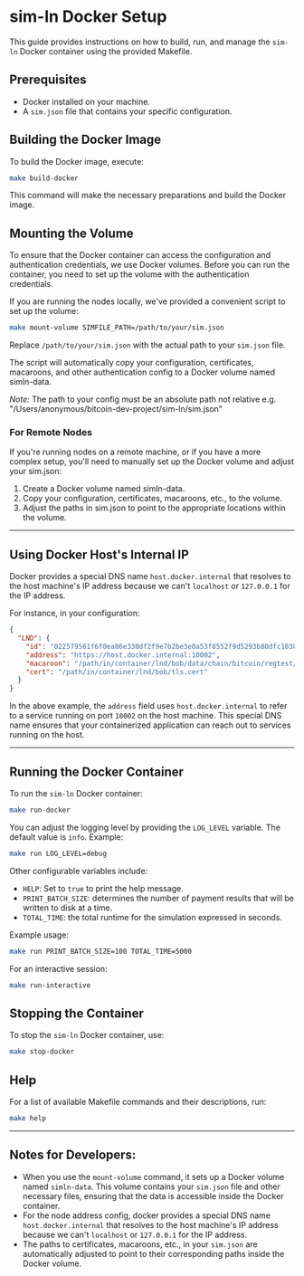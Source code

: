 # sim-ln Docker Setup

This guide provides instructions on how to build, run, and manage the `sim-ln` Docker container using the provided Makefile.

## Prerequisites

- Docker installed on your machine.
- A `sim.json` file that contains your specific configuration.

## Building the Docker Image

To build the Docker image, execute:

```bash
make build-docker
```

This command will make the necessary preparations and build the Docker image.

## Mounting the Volume

To ensure that the Docker container can access the configuration and authentication credentials, we use Docker volumes. Before you can run the container, you need to set up the volume with the authentication credentials.

If you are running the nodes locally, we've provided a convenient script to set up the volume:

```bash
make mount-volume SIMFILE_PATH=/path/to/your/sim.json
```

Replace `/path/to/your/sim.json` with the actual path to your `sim.json` file.

The script will automatically copy your configuration, certificates, macaroons, and other authentication config to a Docker volume named simln-data.

*Note:* The path to your config must be an absolute path not relative e.g. "/Users/anonymous/bitcoin-dev-project/sim-ln/sim.json"

### For Remote Nodes

If you're running nodes on a remote machine, or if you have a more complex setup, you'll need to manually set up the Docker volume and adjust your sim.json:

1. Create a Docker volume named simln-data.
2. Copy your configuration, certificates, macaroons, etc., to the volume.
3. Adjust the paths in sim.json to point to the appropriate locations within the volume.

---

## Using Docker Host's Internal IP

Docker provides a special DNS name `host.docker.internal` that resolves to the host machine's IP address because we can't `localhost` or `127.0.0.1` for the IP address.

For instance, in your configuration:

```json
{
  "LND": {
    "id": "022579561f6f0ea86e330df2f9e7b2be3e0a53f8552f9d5293b80dfc1038f2f66d",
    "address": "https://host.docker.internal:10002",
    "macaroon": "/path/in/container/lnd/bob/data/chain/bitcoin/regtest/admin.macaroon",
    "cert": "/path/in/container/lnd/bob/tls.cert"
  }
}
```

In the above example, the `address` field uses `host.docker.internal` to refer to a service running on port `10002` on the host machine. This special DNS name ensures that your containerized application can reach out to services running on the host.

---

## Running the Docker Container

To run the `sim-ln` Docker container:

```bash
make run-docker
```

You can adjust the logging level by providing the `LOG_LEVEL` variable. The default value is `info`. Example:

```bash
make run LOG_LEVEL=debug
```

Other configurable variables include:

- `HELP`: Set to `true` to print the help message.
- `PRINT_BATCH_SIZE`: determines the number of payment results that will be written to disk at a time.
- `TOTAL_TIME`: the total runtime for the simulation expressed in seconds.

Example usage:

```bash
make run PRINT_BATCH_SIZE=100 TOTAL_TIME=5000
```

For an interactive session:

```bash
make run-interactive
```

## Stopping the Container

To stop the `sim-ln` Docker container, use:

```bash
make stop-docker
```

## Help

For a list of available Makefile commands and their descriptions, run:

```bash
make help
```

---

## Notes for Developers:

- When you use the `mount-volume` command, it sets up a Docker volume named `simln-data`. This volume contains your `sim.json` file and other necessary files, ensuring that the data is accessible inside the Docker container.
- For the node address config, docker provides a special DNS name `host.docker.internal` that resolves to the host machine's IP address because we can't `localhost` or `127.0.0.1` for the IP address.
- The paths to certificates, macaroons, etc., in your `sim.json` are automatically adjusted to point to their corresponding paths inside the Docker volume.
